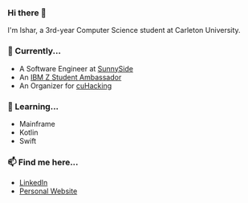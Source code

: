 ### Hi there 👋

<!--
**isharghura/isharghura** is a ✨ _special_ ✨ repository because its `README.md` (this file) appears on your GitHub profile.

Here are some ideas to get you started:

- 🔭 I’m currently working on ...
- 🌱 I’m currently learning ...
- 👯 I’m looking to collaborate on ...
- 🤔 I’m looking for help with ...
- 💬 Ask me about ...
- 📫 How to reach me: ...
- 😄 Pronouns: ...
- ⚡ Fun fact: ...
-->

I'm Ishar, a 3rd-year Computer Science student at Carleton University.

### 🔭 Currently...
- A Software Engineer at [SunnySide](https://www.sunnyside.care)
- An [IBM Z Student Ambassador](https://www.yourbigyear.com/ibm-zsystems-ambassador-program)
- An Organizer for [cuHacking](https://www.cuhacking.ca)

### 🌱 Learning...
- Mainframe
- Kotlin
- Swift

### 📫 Find me here...
- [LinkedIn](https://www.linkedin.com/in/ishar-ghura/)
- [Personal Website](https://isharghura.com)
